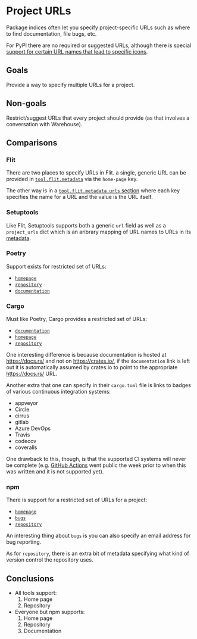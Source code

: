 # Project URLs

Package indices often let you specify project-specific URLs such as where to
find documentation, file bugs, etc.

For PyPI there are no required or suggested URLs, although there is special
[support for certain URL names that lead to specific icons](https://github.com/pypa/warehouse/blob/master/warehouse/templates/packaging/detail.html).

## Goals

Provide a way to specify multiple URLs for a project.

## Non-goals

Restrict/suggest URLs that every project should provide (as that involves a
conversation with Warehouse).

## Comparisons

### Flit

There are two places to specify URLs in Flit. a single, generic URL can be
provided in
[`tool.flit.metadata`](https://flit.readthedocs.io/en/latest/pyproject_toml.html#metadata-section)
via the `home-page` key.

The other way is in a
[`tool.flit.metadata.urls` section](https://flit.readthedocs.io/en/latest/pyproject_toml.html#urls-subsection)
where each key specifies the name for a URL and the value is the URL itself.

### Setuptools

Like Flit, Setuptools supports both a generic `url` field as well as a
`project_urls` dict which is an aribrary mapping of URL names to URLs in its
[metadata](https://setuptools.readthedocs.io/en/latest/setuptools.html#metadata).

### Poetry

Support exists for restricted set of URLs:

- [`homepage`](https://poetry.eustace.io/docs/pyproject/#homepage)
- [`repository`](https://poetry.eustace.io/docs/pyproject/#repository)
- [`documentation`](https://poetry.eustace.io/docs/pyproject/#documentation)

### Cargo

Must like Poetry, Cargo provides a restricted set of URLs:

- [`documentation`](https://doc.rust-lang.org/cargo/reference/manifest.html#the-documentation-field-optional)
- [`homepage`](https://doc.rust-lang.org/cargo/reference/manifest.html#package-metadata)
- [`repository`](https://doc.rust-lang.org/cargo/reference/manifest.html#package-metadata)

One interesting difference is because documentation is hosted at https://docs.rs/
and not on https://crates.io/, if the `documentation` link is left out it is
automatically assumed by crates.io to point to the appropriate https://docs.rs/
URL.

Another extra that one can specify in their `cargo.toml` file is links to
badges of various continuous integration systems:

- appveyor
- Circle
- cirrus
- gitlab
- Azure DevOps
- Travis
- codecov
- coveralls

One drawback to this, though, is that the supported CI systems will never be
complete (e.g. [GitHub Actions](https://github.com/features/actions) went public
the week prior to when this was written and it is not supported yet).

### npm
There is support for a restricted set of URLs for a project:
- [`homepage`](https://docs.npmjs.com/files/package.json#homepage)
- [`bugs`](https://docs.npmjs.com/files/package.json#bugs)
- [`repository`](https://docs.npmjs.com/files/package.json#repository)

An interesting thing about `bugs` is you can also specify an email address for
bug reporting.

As for `repository`, there is an extra bit of metadata specifying what kind of
version control the repository uses.

## Conclusions
* All tools support:
  1. Home page
  2. Repository
* Everyone but npm supports:
  1. Home page
  2. Repository
  3. Documentation

